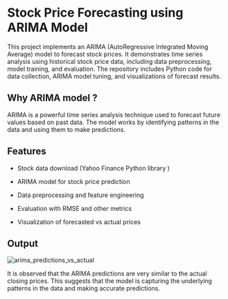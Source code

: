 # Stock Price Forecasting using ARIMA Model


This project implements an ARIMA (AutoRegressive Integrated Moving Average) model to forecast stock prices. It demonstrates time series analysis using historical stock price data, including data preprocessing, model training, and evaluation. The repository includes Python code for data collection, ARIMA model tuning, and visualizations of forecast results.

## Why ARIMA model ?


ARIMA is a powerful time series analysis technique used to forecast future values based on past data. The model works by identifying patterns in the data and using them to make predictions.


## Features

* Stock data download (Yahoo Finance Python library )
  
* ARIMA model for stock price prediction
  
* Data preprocessing and feature engineering
  
* Evaluation with RMSE and other metrics
  
* Visualization of forecasted vs actual prices


## Output


![arima_predictions_vs_actual](https://github.com/user-attachments/assets/be339b71-7871-4550-85a7-41cddb27b4ef)


It is observed that the ARIMA predictions are very similar to the actual closing prices. This suggests that the model is capturing the underlying patterns in the data and making accurate predictions.











